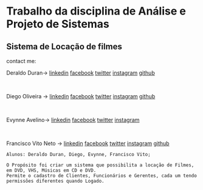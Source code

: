 # Trabalho da disciplina de Análise e Projeto de Sistemas
## Sistema de Locação de filmes 
contact me:

Deraldo Duran->
[linkedin](https://www.linkedin.com/in/deraldo-duran)
[facebook](https://www.facebook.com/deraldoduran)
[twitter](https://twitter.com/deraldoduran)
[instagram](https://www.instagram.com/duran.deraldo)
[github](https://github.com/deraldoduran)

<br>
    
Diego Oliveira ->
[linkedin]( )
[facebook]( )
[twitter]( )
[instagram]( )
[github](https://github.com/DiFeitoza)

<br>

Evynne Avelino->
[linkedin]( )
[facebook]( )
[twitter]( )
[instagram]( )

<br>

Francisco Vito Neto ->
[linkedin]( )
[facebook](https://www.facebook.com/vito.neto.3720/)
[twitter]( )
[instagram]( )
[github](https://github.com/franvito)




  
```
Alunos: Deraldo Duran, Diego, Evynne, Francisco Vito;

```
```
O Propósito foi criar um sistema que possibilita a locação de Filmes, em DVD, VHS, Músicas em CD e DVD.
Permite o cadastro de Clientes, Funcionários e Gerentes, cada um tendo permissões diferentes quando Logado.
```
